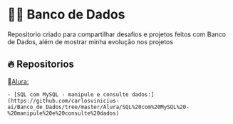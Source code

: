 # :technologist: Banco de Dados

Repositorio criado para compartilhar desafios e projetos feitos com Banco de Dados, além de mostrar minha evolução nos projetos

## :fire: Repositorios

📂[Alura:](https://github.com/carlosvinicius-ai/Banco_de_Dados/tree/master/Alura)

    - [SQL com MySQL - manipule e consulte dados:](https://github.com/carlosvinicius-ai/Banco_de_Dados/tree/master/Alura/SQL%20com%20MySQL%20-%20manipule%20e%20consulte%20dados)